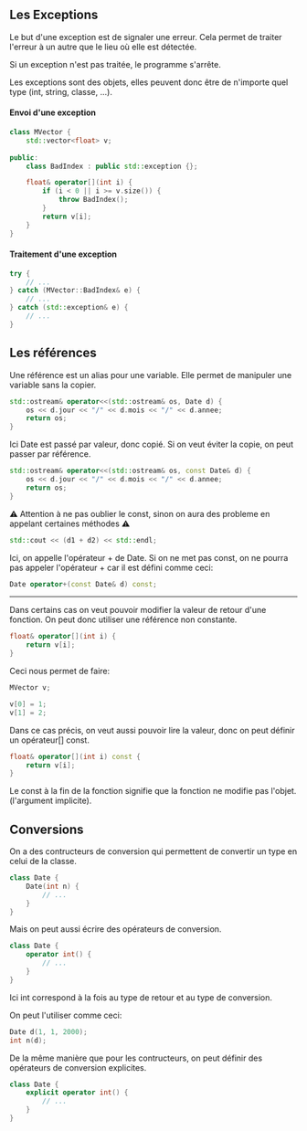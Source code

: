 ## Les Exceptions

Le but d'une exception est de signaler une erreur. Cela permet de traiter l'erreur à un autre que le lieu où elle est détectée.

Si un exception n'est pas traitée, le programme s'arrête.

Les exceptions sont des objets, elles peuvent donc être de n'importe quel type (int, string, classe, ...).

#### Envoi d'une exception

```cpp
class MVector {
    std::vector<float> v;
    
public:
    class BadIndex : public std::exception {};

    float& operator[](int i) {
        if (i < 0 || i >= v.size()) {
            throw BadIndex();
        }
        return v[i];
    }
}
```

#### Traitement d'une exception

```cpp
try {
    // ...
} catch (MVector::BadIndex& e) {
    // ...
} catch (std::exception& e) {
    // ...
}
```

## Les références

Une référence est un alias pour une variable. Elle permet de manipuler une variable sans la copier.

```cpp
std::ostream& operator<<(std::ostream& os, Date d) {
    os << d.jour << "/" << d.mois << "/" << d.annee;
    return os;
}
```

Ici Date est passé par valeur, donc copié. Si on veut éviter la copie, on peut passer par référence.

```cpp
std::ostream& operator<<(std::ostream& os, const Date& d) {
    os << d.jour << "/" << d.mois << "/" << d.annee;
    return os;
}
```

⚠️ Attention à ne pas oublier le const, sinon on aura des probleme en appelant certaines méthodes ⚠️

```cpp
std::cout << (d1 + d2) << std::endl;
```

Ici, on appelle l'opérateur + de Date. Si on ne met pas const, on ne pourra pas appeler l'opérateur + car il est défini comme ceci:

```cpp
Date operator+(const Date& d) const;
```

---

Dans certains cas on veut pouvoir modifier la valeur de retour d'une fonction. On peut donc utiliser une référence non constante.

```cpp
float& operator[](int i) {
    return v[i];
}
```

Ceci nous permet de faire:

```cpp
MVector v;

v[0] = 1;
v[1] = 2;
```

Dans ce cas précis, on veut aussi pouvoir lire la valeur, donc on peut définir un opérateur[] const.

```cpp
float& operator[](int i) const {
    return v[i];
}
```

Le const à la fin de la fonction signifie que la fonction ne modifie pas l'objet. (l'argument implicite).

## Conversions

On a des contructeurs de conversion qui permettent de convertir un type en celui de la classe.

```cpp
class Date {
    Date(int n) {
        // ...
    }
}
```

Mais on peut aussi écrire des opérateurs de conversion.

```cpp
class Date {
    operator int() {
        // ...
    }
}
```

Ici int correspond à la fois au type de retour et au type de conversion.

On peut l'utiliser comme ceci:

```cpp
Date d(1, 1, 2000);
int n(d);
```

De la même manière que pour les contructeurs, on peut définir des opérateurs de conversion explicites.

```cpp
class Date {
    explicit operator int() {
        // ...
    }
}
```
